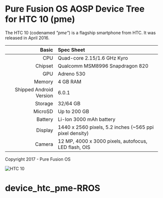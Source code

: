 Pure Fusion OS AOSP Device Tree for HTC 10 (pme)
===========================================

The HTC 10 (codenamed _"pme"_) is a flagship smartphone from HTC.
It was released in April 2016.

Basic   | Spec Sheet
-------:|:-------------------------
CPU     | Quad-core 2.15/1.6 GHz Kyro
Chipset | Qualcomm MSM8996 Snapdragon 820
GPU     | Adreno 530
Memory  | 4 GB RAM
Shipped Android Version | 6.0.1
Storage | 32/64 GB
MicroSD | Up to 200 GB
Battery | Li-Ion 3000 mAh battery
Display | 1440 x 2560 pixels, 5.2 inches (~565 ppi pixel density)
Camera  | 12 MP, 4000 x 3000 pixels, autofocus, LED flash, OIS

Copyright 2017 - Pure Fusion OS

![HTC 10](http://cdn2.gsmarena.com/vv/pics/htc/htc-10-5.jpg "HTC 10")
# device_htc_pme-RROS
